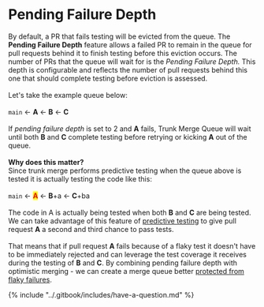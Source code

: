 # Pending Failure Depth

By default, a PR that fails testing will be evicted from the queue. The **Pending Failure Depth** feature allows a failed PR to remain in the queue for pull requests behind it to finish testing before this eviction occurs. The number of PRs that the queue will wait for is the _Pending Failure Depth._ This depth is configurable and reflects the number of pull requests behind this one that should complete testing before eviction is assessed. \
\
Let's take the example queue below:\
\
`main` <- **A** <- **B** <- **C**\
\
If _pending failure depth_ is set to 2 and **A** fails, Trunk Merge Queue will wait until both **B** and **C** complete testing before retrying or kicking **A** out of the queue.\
\
**Why does this matter?**\
Since trunk merge performs predictive testing when the queue above is tested it is actually testing the code like this:\
\
`main` <- <mark style="color:red;">**A**</mark> <- **B**+a <- **C**+ba\
\
The code in A is actually being tested when both **B** and **C** are being tested. We can take advantage of this feature of [predictive testing](predictive-testing.md) to give pull request **A** a second and third chance to pass tests.\
\
That means that if pull request **A** fails because of a flaky test it doesn't have to be immediately rejected and can leverage the test coverage it receives during the testing of **B** and **C**. By combining pending failure depth with optimistic merging - we can create a merge queue better [protected from flaky failures](anti-flake-protection.md).&#x20;

{% include "../.gitbook/includes/have-a-question.md" %}
